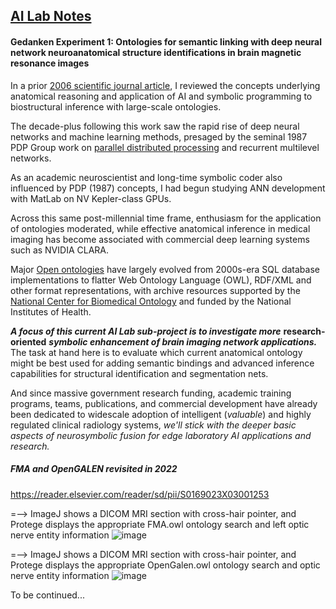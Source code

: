 ## <u>AI Lab Notes</u>

#### **Gedanken Experiment 1:** Ontologies for semantic linking with deep neural network neuroanatomical structure identifications in brain magnetic resonance images


In a prior [2006 scientific journal article](https://anatomypubs.onlinelibrary.wiley.com/doi/10.1002/ar.b.20095), I reviewed the concepts underlying anatomical reasoning and application of AI and symbolic programming to biostructural inference with large-scale ontologies.

The decade-plus following this work saw the rapid rise of deep neural networks and machine learning methods, presaged by the seminal 1987 PDP Group work on [parallel distributed processing](https://mitpress.mit.edu/9780262680530/parallel-distributed-processing/) and recurrent multilevel networks.  

As an academic neuroscientist and long-time symbolic coder also influenced by PDP (1987) concepts, I had begun studying ANN development with MatLab on NV Kepler-class GPUs.

Across this same post-millennial time frame, enthusiasm for the application of ontologies moderated, while effective anatomical inference in medical imaging has become associated with commercial deep learning systems such as NVIDIA CLARA.  

Major [Open ontologies](https://bioportal.bioontology.org) have largely evolved from 2000s-era SQL database implementations to flatter Web Ontology Language (OWL), RDF/XML and other format representations, with archive resources supported by the [National Center for Biomedical Ontology](https://ncbo.bioontology.org/ncbo-summary) and funded by the National Institutes of Health. 

***A focus of this current AI Lab sub-project is to investigate more*** **research-oriented** ***symbolic enhancement of brain imaging network applications.***  The task at hand here is to evaluate which current anatomical ontology might be best used for adding semantic bindings and advanced inference capabilities for structural identification and segmentation nets.

And since massive government research funding, academic training programs, teams, publications, and commercial development have already been dedicated to widescale adoption of intelligent ($valuable$) and highly regulated clinical radiology systems, *we'll stick with the deeper basic aspects of neurosymbolic fusion for edge laboratory AI applications and research.*


##### ***FMA and OpenGALEN revisited in 2022***


https://reader.elsevier.com/reader/sd/pii/S0169023X03001253


 =--> ImageJ shows a DICOM MRI section with cross-hair pointer, and Protege displays the appropriate FMA.owl ontology search and left optic nerve entity information
![image](https://user-images.githubusercontent.com/71346897/188732792-8c14cda3-7b15-4db0-93ed-8a51517c24fe.png)




 =--> ImageJ shows a DICOM MRI section with cross-hair pointer, and Protege displays the appropriate OpenGalen.owl ontology search and optic nerve entity information
![image](https://user-images.githubusercontent.com/71346897/188733109-e45b467a-b5aa-43c5-922a-04d69dbdf5fc.png)

To be continued...
